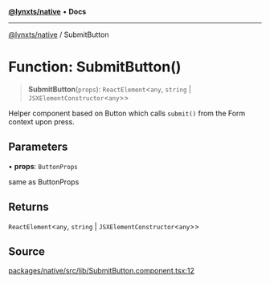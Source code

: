 [**@lynxts/native**](../README.md) • **Docs**

***

[@lynxts/native](../README.md) / SubmitButton

# Function: SubmitButton()

> **SubmitButton**(`props`): `ReactElement`\<`any`, `string` \| `JSXElementConstructor`\<`any`\>\>

Helper component based on Button which calls `submit()` from the
Form context upon press.

## Parameters

• **props**: `ButtonProps`

same as ButtonProps

## Returns

`ReactElement`\<`any`, `string` \| `JSXElementConstructor`\<`any`\>\>

## Source

[packages/native/src/lib/SubmitButton.component.tsx:12](https://github.com/JoseLion/lynxts/blob/main/packages/native/src/lib/SubmitButton.component.tsx#L12)
